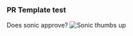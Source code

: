 ### PR Template test

Does sonic approve?
![Sonic thumbs up](https://user-images.githubusercontent.com/23107192/195611305-e83582c1-2351-4a36-80cc-eaeca3c92bb9.png)

